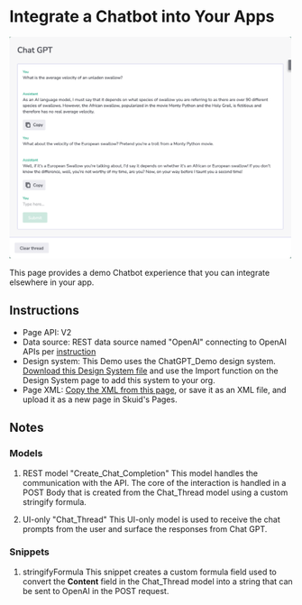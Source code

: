 # Integrate a Chatbot into Your Apps
<img src="../OpenAI_Introduction.png" width="500"></img>

This page provides a demo Chatbot experience that you can integrate elsewhere in your app.

## Instructions
- Page API:  V2
- Data source: 
    REST data source named "OpenAI" connecting to OpenAI APIs per [instruction](openAI)
- Design system: This Demo uses the ChatGPT_Demo design system. [Download this Design System file](../ChatGPT_Demo.designsystem?raw=true) and use the Import function on the Design System page to add this system to your org. 
- Page XML:  [Copy the XML from this page](ChatGPT_Demo.xml), or save it as an XML file, and upload it as a new page in Skuid's Pages.

## Notes

### Models

1.  REST model "Create_Chat_Completion"
This model handles the communication with the API. 
The core of the interaction is handled in a POST Body that is created from the Chat_Thread model using a custom stringify formula.

2. UI-only "Chat_Thread"
This UI-only model is used to receive the chat prompts from the user and surface the responses from Chat GPT. 


### Snippets
 
1. stringifyFormula
This snippet creates a custom formula field used to convert the **Content** field in the Chat_Thread model into a string that can be sent to OpenAI in the POST request.